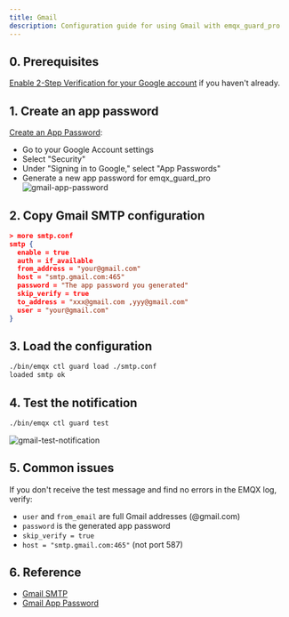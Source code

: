 ```yaml
---
title: Gmail 
description: Configuration guide for using Gmail with emqx_guard_pro
---
```

## 0. Prerequisites
  [Enable 2-Step Verification for your Google account](https://support.google.com/accounts/answer/185839) if you haven't already.

## 1. Create an app password
[Create an App Password](https://support.google.com/accounts/answer/185833?hl=en):
   - Go to your Google Account settings
   - Select "Security"
   - Under "Signing in to Google," select "App Passwords"
   - Generate a new app password for emqx_guard_pro
![gmail-app-password](/img/gmail-app-password.png "Gmail App Password")

## 2. Copy Gmail SMTP configuration

```json
> more smtp.conf
smtp {
  enable = true
  auth = if_available  
  from_address = "your@gmail.com"
  host = "smtp.gmail.com:465"
  password = "The app password you generated"
  skip_verify = true
  to_address = "xxx@gmail.com ,yyy@gmail.com"
  user = "your@gmail.com"
}

```
## 3. Load the configuration

```bash
./bin/emqx ctl guard load ./smtp.conf
loaded smtp ok
```
## 4. Test the notification

```bash
./bin/emqx ctl guard test
```
![gmail-test-notification](/img/gmail-test-notification.png "Gmail Test Notification")

## 5. Common issues
If you don't receive the test message and find no errors in the EMQX log, verify:
- `user` and `from_email` are full Gmail addresses (@gmail.com)
- `password` is the generated app password
- `skip_verify = true`
- `host = "smtp.gmail.com:465"` (not port 587)

## 6. Reference
- [Gmail SMTP](https://support.google.com/mail/answer/7126229?hl=en)
- [Gmail App Password](https://support.google.com/mail/answer/185833?hl=en)



